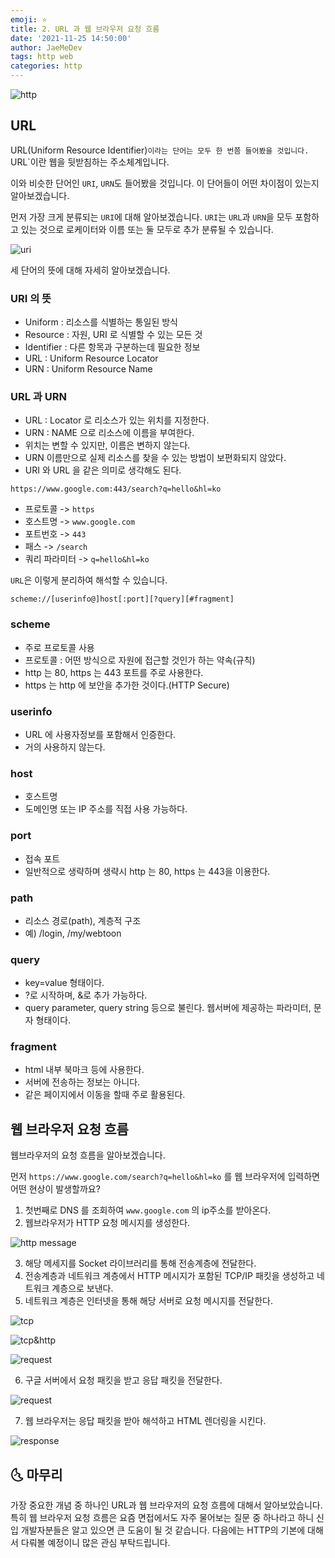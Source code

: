 ```yaml
---
emoji: ⭐️
title: 2. URL 과 웹 브라우저 요청 흐름
date: '2021-11-25 14:50:00'
author: JaeMeDev
tags: http web
categories: http
---
```


![http](img/http.png)

## URL

URL(Uniform Resource Identifier)`이라는 단어는 모두 한 번쯤 들어봤을 것입니다. `URL`이란 웹을 뒷받침하는 주소체계입니다.

이와 비슷한 단어인 `URI`, `URN`도 들어봤을 것입니다. 이 단어들이 어떤 차이점이 있는지 알아보겠습니다.

먼저 가장 크게 분류되는 `URI`에 대해 알아보겠습니다. `URI`는 `URL`과 `URN`을 모두 포함하고 있는 것으로 로케이터와 이름 또는 둘 모두로 추가 분류될 수 있습니다.

![uri](img/uri.png)

세 단어의 뜻에 대해 자세히 알아보겠습니다.

### URI 의 뜻
- Uniform : 리소스를 식별하는 통일된 방식
- Resource : 자원, URI 로 식별할 수 있는 모든 것
- Identifier : 다른 항목과 구분하는데 필요한 정보
- URL : Uniform Resource Locator
- URN : Uniform Resource Name

### URL 과 URN
- URL : Locator 로 리소스가 있는 위치를 지정한다.
- URN : NAME 으로 리소스에 이름을 부여한다.
- 위치는 변할 수 있지만, 이름은 변하지 않는다.
- URN 이름만으로 실제 리소스를 찾을 수 있는 방법이 보편화되지 않았다.
- URI 와 URL 을 같은 의미로 생각해도 된다.

`https://www.google.com:443/search?q=hello&hl=ko`

- 프로토콜 -> `https`
- 호스트명 -> `www.google.com`
- 포트번호 -> `443`
-    패스 -> `/search`
- 쿼리 파라미터 -> `q=hello&hl=ko`

`URL`은 이렇게 분리하여 해석할 수 있습니다.

`scheme://[userinfo@]host[:port][?query][#fragment]`

### scheme
- 주로 프로토콜 사용
- 프로토콜 : 어떤 방식으로 자원에 접근할 것인가 하는 약속(규칙)
- http 는 80, https 는 443 포트를 주로 사용한다.
- https 는 http 에 보안을 추가한 것이다.(HTTP Secure)

### userinfo
- URL 에 사용자정보를 포함해서 인증한다.
- 거의 사용하지 않는다.

### host
- 호스트명
- 도메인명 또는 IP 주소를 직접 사용 가능하다.

### port
- 접속 포트
- 일반적으로 생략하며 생략시 http 는 80, https 는 443을 이용한다.

### path
- 리소스 경로(path), 계층적 구조
- 예) /login, /my/webtoon

### query
- key=value 형태이다.
- ?로 시작하며, &로 추가 가능하다.
- query parameter, query string 등으로 불린다. 웹서버에 제공하는 파라미터, 문자 형태이다.

### fragment
- html 내부 북마크 등에 사용한다.
- 서버에 전송하는 정보는 아니다.
- 같은 페이지에서 이동을 할때 주로 활용된다. 

## 웹 브라우저 요청 흐름

웹브라우저의 요청 흐름을 알아보겠습니다.

먼저 `https://www.google.com/search?q=hello&hl=ko` 를 웹 브라우저에 입력하면 어떤 현상이 발생할까요?

1. 첫번째로 DNS 를 조회하여 `www.google.com` 의 ip주소를 받아온다. 
2. 웹브라우저가 HTTP 요청 메시지를 생성한다.

![http message](img/http_message.png)

3. 해당 메세지를 Socket 라이브러리를 통해 전송계층에 전달한다.
4. 전송계층과 네트워크 계층에서 HTTP 메시지가 포함된 TCP/IP 패킷을 생성하고 네트워크 계층으로 보낸다.
5. 네트워크 계층은 인터넷을 통해 해당 서버로 요청 메시지를 전달한다.

![tcp](img/tcp.png)

![tcp&http](img/tcp_http.png)

![request](img/request.png)

6. 구글 서버에서 요청 패킷을 받고 응답 패킷을 전달한다.

![request](img/response_message.png)

7. 웹 브라우저는 응답 패킷을 받아 해석하고 HTML 렌더링을 시킨다.

![response](img/response.png)

## 🌜 마무리

가장 중요한 개념 중 하나인 URL과 웹 브라우저의 요청 흐름에 대해서 알아보았습니다. 특히 웹 브라우저 요청 흐름은 요즘 면접에서도 자주 물어보는 질문 중 하나라고 하니 신입 개발자분들은 알고 있으면 큰 도움이 될 것 같습니다. 다음에는 HTTP의 기본에 대해서 다뤄볼 예정이니 많은 관심 부탁드립니다.

<br/>
